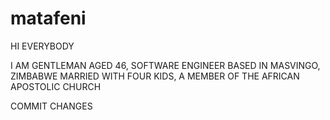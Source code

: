 # matafeni

HI EVERYBODY

I AM GENTLEMAN AGED 46, SOFTWARE ENGINEER BASED IN MASVINGO, ZIMBABWE
MARRIED WITH FOUR KIDS, A MEMBER OF THE AFRICAN APOSTOLIC CHURCH


COMMIT CHANGES
